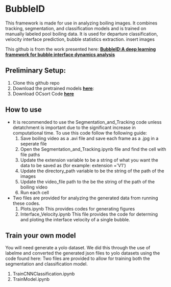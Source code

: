 # BubbleID
This framework is made for use in analyzing boiling images. It combines tracking, segmentation, and classification models and is trained on manually labeled pool boiling data. 
It is used for departure classification, velocity interface prediction, bubble statistics extraction.
insert images

This github is from the work presented here: [**BubbleID:A deep learning framework for bubble interface dynamics analysis**](https://pubs.aip.org/aip/jap/article/136/1/014902/3300686/BubbleID-A-deep-learning-framework-for-bubble)

## Preliminary Setup:
1. Clone this github repo
2. Download the pretrained models [**here**](https://drive.google.com/drive/folders/1eYMW9USX0ZRKDDR8WR__xRAlfMNwCIw7?usp=sharing):
3. Download OCsort Code [**here**](https://github.com/noahcao/OC_SORT/tree/master/trackers/ocsort_tracker)

## How to use
* It is recommended to use the Segmentation_and_Tracking code unless detatchment is important due to the significant increase in computational time. To use this code follow the following guide:
  1. Save boiling video as a .avi file and save each frame as a .jpg in a seperate file
  2. Open the Segmentation_and_Tracking.ipynb file and find the cell with file paths
  3. Update the extension variable to be a string of what you want the data to be saved as (for example: extension ='V1')
  4. Update the directory_path variable to be the string of the path of the images
  5. Update the video_file path to the be the string of the path of the boiling video
  6. Run each cell
* Two files are provided for analyzing the generated data from running these codes.
  1. Plots.ipynb
     This provides codes for generating figures 
  3. Interface_Velocity.ipynb
     This file provides the code for determing and ploting the interface velocity of a single bubble. 
## Train your own model
You will need generate a yolo dataset. We did this through the use of labelme and converted the generated json files to yolo datasets using the code found here: 
Two files are provided to allow for training both the segmentation and classification model.
1. TrainCNNClassification.ipynb
2. TrainModel.ipynb
